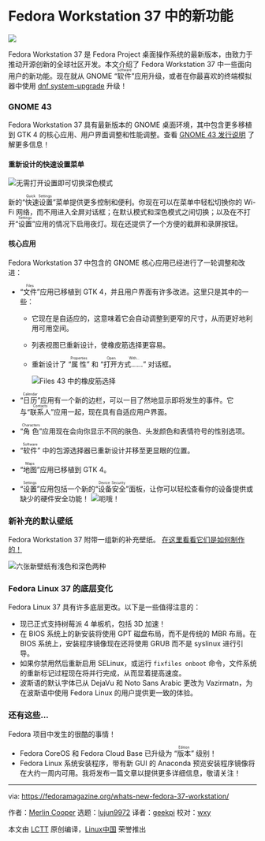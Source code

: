 [#]: subject: "What’s new in Fedora Workstation 37"
[#]: via: "https://fedoramagazine.org/whats-new-fedora-37-workstation/"
[#]: author: "Merlin Cooper https://fedoramagazine.org/author/mxanthropocene/"
[#]: collector: "lujun9972"
[#]: translator: "geekpi"
[#]: reviewer: "wxy"
[#]: publisher: "wxy"
[#]: url: "https://linux.cn/article-15272-1.html"

Fedora Workstation 37 中的新功能
======

![][1]

Fedora Workstation 37 是 Fedora Project 桌面操作系统的最新版本，由致力于推动开源创新的全球社区开发。本文介绍了 Fedora Workstation 37 中一些面向用户的新功能。现在就从 GNOME “<ruby>软件<rt>Software</rt></ruby>”应用升级，或者在你最喜欢的终端模拟器中使用 [dnf system-upgrade][2] 升级！

### GNOME 43

Fedora Workstation 37 具有最新版本的 GNOME 桌面环境，其中包含更多移植到 GTK 4 的核心应用、用户界面调整和性能调整。查看 [GNOME 43 发行说明][3] 了解更多信息！

#### 重新设计的快速设置菜单

![无需打开设置即可切换深色模式][4]

新的“<ruby>快速设置<rt>Quick Settings</rt></ruby>”菜单提供更多控制和便利。你现在可以在菜单中轻松切换你的 Wi-Fi 网络，而不用进入全屏对话框；在默认模式和深色模式之间切换；以及在不打开“<ruby>设置<rt>Settings</rt></ruby>”应用的情况下启用夜灯。现在还提供了一个方便的截屏和录屏按钮。

#### 核心应用

Fedora Workstation 37 中包含的 GNOME 核心应用已经进行了一轮调整和改进：

  * “<ruby>文件<rt>Files</rt></ruby>”应用已移植到 GTK 4，并且用户界面有许多改进。这里只是其中的一些：
    * 它现在是自适应的，这意味着它会自动调整到更窄的尺寸，从而更好地利用可用空间。
    * 列表视图已重新设计，使橡皮筋选择更容易。
    * 重新设计了 “<ruby>属性<rt>Properties</rt></ruby>” 和 “<ruby>打开方式……<rt>Open With…</rt></ruby>” 对话框。
  
      ![Files 43 中的橡皮筋选择][5]

  * “<ruby>日历<rt>Calendar</rt></ruby>”应用有一个新的边栏，可以一目了然地显示即将发生的事件。它与“<ruby>联系人<rt>Contacts</rt></ruby>”应用一起，现在具有自适应用户界面。
  * “<ruby>角色<rt>Characters</rt></ruby>”应用现在会向你显示不同的肤色、头发颜色和表情符号的性别选项。
  * “<ruby>软件<rt>Software</rt></ruby>” 中的包源选择器已重新设计并移至更显眼的位置。
  * “<ruby>地图<rt>Maps</rt></ruby>”应用已移植到 GTK 4。
  * “<ruby>设置<rt>Settings</rt></ruby>”应用包括一个新的“<ruby>设备安全<rt>Device Security</rt></ruby>”面板，让你可以轻松查看你的设备提供或缺少的硬件安全功能！
    ![呃哦！][6]

### 新补充的默认壁纸

Fedora Workstation 37 附带一组新的补充壁纸。 [在这里看看它们是如何制作的！][7]

![六张新壁纸有浅色和深色两种][8]

### Fedora Linux 37 的底层变化

Fedora Linux 37 具有许多底层更改。以下是一些值得注意的：

  * 现已正式支持树莓派 4 单板机，包括 3D 加速！
  * 在 BIOS 系统上的新安装将使用 GPT 磁盘布局，而不是传统的 MBR 布局。在 BIOS 系统上，安装程序镜像现在还将使用 GRUB 而不是 syslinux 进行引导。
  * 如果你禁用然后重新启用 SELinux，或运行 `fixfiles onboot` 命令，文件系统的重新标记过程现在将并行完成，从而显着提高速度。
  * 波斯语的默认字体已从 DejaVu 和 Noto Sans Arabic 更改为 Vazirmatn，为在波斯语中使用 Fedora Linux 的用户提供更一致的体验。

### 还有这些...

Fedora 项目中发生的很酷的事情！

  * Fedora CoreOS 和 Fedora Cloud Base 已升级为 “<ruby>版本<rt>Edition</rt></ruby>” 级别！
  * Fedora Linux 系统安装程序，带有新 GUI 的 Anaconda 预览安装程序镜像将在大约一周内可用。我将发布一篇文章以提供更多详细信息，敬请关注！

--------------------------------------------------------------------------------

via: https://fedoramagazine.org/whats-new-fedora-37-workstation/

作者：[Merlin Cooper][a]
选题：[lujun9972][b]
译者：[geekpi](https://github.com/geekpi)
校对：[wxy](https://github.com/wxy)

本文由 [LCTT](https://github.com/LCTT/TranslateProject) 原创编译，[Linux中国](https://linux.cn/) 荣誉推出

[a]: https://fedoramagazine.org/author/mxanthropocene/
[b]: https://github.com/lujun9972
[1]: https://fedoramag.wpenginepowered.com/wp-content/uploads/2022/10/f37-whats_new-816x345.jpg
[2]: https://docs.fedoraproject.org/en-US/quick-docs/dnf-system-upgrade/
[3]: https://release.gnome.org/43/
[4]: https://fedoramag.wpenginepowered.com/wp-content/uploads/2022/09/ezgif.com-gif-maker1.gif
[5]: https://fedoramag.wpenginepowered.com/wp-content/uploads/2022/09/ezgif.com-gif-maker2.gif
[6]: https://fedoramag.wpenginepowered.com/wp-content/uploads/2022/09/Screenshot-from-2022-09-16-20-25-28-1024x708.png
[7]: https://blog.linuxgrrl.com/2022/06/27/abstract-wallpapers-in-blender-using-geometry-nodes/
[8]: https://fedoramag.wpenginepowered.com/wp-content/uploads/2022/09/dfg-1-1024x679.png
